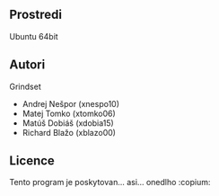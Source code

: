 Prostredi
---------

Ubuntu 64bit

Autori
------

Grindset
- Andrej Nešpor (xnespo10)
- Matej Tomko (xtomko06)
- Matúš Dobiáš (xdobia15)
- Richard Blažo (xblazo00)

Licence
-------

Tento program je poskytovan... asi... onedlho :copium:

